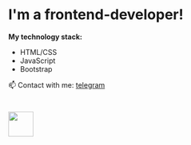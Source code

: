 # I'm a frontend-developer!

**My technology stack:**
* HTML/CSS
* JavaScript
* Bootstrap

📫 Contact with me: [telegram](https://t.me/dmitry_barabanov)

# <img src="https://c.tenor.com/8tr_CU6730MAAAAC/web-dev-website-development.gif" width='50px' />

<!--
**dmitry-barabanov/dmitry-barabanov** is a ✨ _special_ ✨ repository because its `README.md` (this file) appears on your GitHub profile.

Here are some ideas to get you started:

- 🔭 I’m currently working on ...
- 🌱 I’m currently learning ...
- 👯 I’m looking to collaborate on ...
- 🤔 I’m looking for help with ...
- 💬 Ask me about ...
- 📫 How to reach me: ...
- 😄 Pronouns: ...
- ⚡ Fun fact: ...
-->
